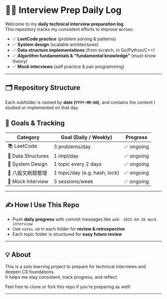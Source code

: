 # 👨‍💻 Interview Prep Daily Log

Welcome to my **daily technical interview preparation log**.  
This repository tracks my consistent efforts to improve across:

- ✅ **LeetCode practice** (problem solving & patterns)
- ✅ **System design** (scalable architectures)
- ✅ **Data structure implementations** (from scratch, in Go/Python/C++)
- ✅ **Algorithm fundamentals & “fundamental knowledge”** (must-know theory)
- ✅ **Mock interviews** (self practice & pair programming)

---

## 🗂️ Repository Structure

Each subfolder is named by **date (`YYYY-MM-DD`)**, and contains the content I studied or implemented on that day.

## 🧭 Goals & Tracking

| Category              | Goal (Daily / Weekly)         | Progress |
|-----------------------|-------------------------------|----------|
| 📚 LeetCode           | 3 problems/day                | ✅ ongoing |
| 🧱 Data Structures    | 1 impl/day                    | ✅ ongoing |
| 🧠 System Design      | 1 topic every 2 days          | ✅ ongoing |
| 📘 八股文刷题整理       | 1 topic/day (e.g. hash, lock) | ✅ ongoing |
| 🤝 Mock Interview     | 3 sessions/week               | ✅ ongoing |

---

## ✍️ How I Use This Repo

- Push **daily progress** with commit messages like `add: 2025-04-28 mock interview`
- Use `notes.md` in each folder for **review & retrospective**
- Each topic folder is structured for **easy future review**

---

## 💡 About

This is a solo learning project to prepare for technical interviews and deepen CS foundations.  
It helps me stay consistent, track progress, and reflect.

Feel free to clone or fork this repo if you’re preparing as well!

---

